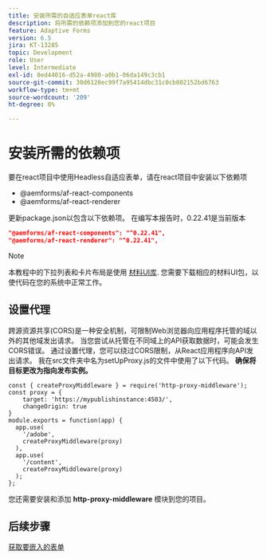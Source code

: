 ```yaml
---
title: 安装所需的自适应表单react库
description: 将所需的依赖项添加到您的react项目
feature: Adaptive Forms
version: 6.5
jira: KT-13285
topic: Development
role: User
level: Intermediate
exl-id: 0ed44016-d52a-4980-a0b1-06da149c3cb1
source-git-commit: 30d6120ec99f7a95414dbc31c0cb002152bd6763
workflow-type: tm+mt
source-wordcount: '209'
ht-degree: 0%

---
```


# 安装所需的依赖项

要在react项目中使用Headless自适应表单，请在react项目中安装以下依赖项

* @aemforms/af-react-components
* @aemforms/af-react-renderer

更新package.json以包含以下依赖项。 在编写本报告时，0.22.41是当前版本

```json
"@aemforms/af-react-components": "^0.22.41",
"@aemforms/af-react-renderer": "^0.22.41",
```

>[!NOTE]
>
>本教程中的下拉列表和卡片布局是使用 [材料UI库](https://mui.com/). 您需要下载相应的材料UI包，以使代码在您的系统中正常工作。

## 设置代理

跨源资源共享(CORS)是一种安全机制，可限制Web浏览器向应用程序托管的域以外的其他域发出请求。 当您尝试从托管在不同域上的API获取数据时，可能会发生CORS错误。 通过设置代理，您可以绕过CORS限制，从React应用程序向API发出请求。 我在src文件夹中名为setUpProxy.js的文件中使用了以下代码。 **确保将目标更改为指向发布实例。**

```
const { createProxyMiddleware } = require('http-proxy-middleware');
const proxy = {
    target: 'https://mypublishinstance:4503/',
    changeOrigin: true
}
module.exports = function(app) {
  app.use(
    '/adobe',
    createProxyMiddleware(proxy)
  ),
  app.use(
    '/content',
    createProxyMiddleware(proxy)
  );
};
```

您还需要安装和添加 **http-proxy-middleware** 模块到您的项目。

## 后续步骤

[获取要嵌入的表单](./fetch-the-form.md)
